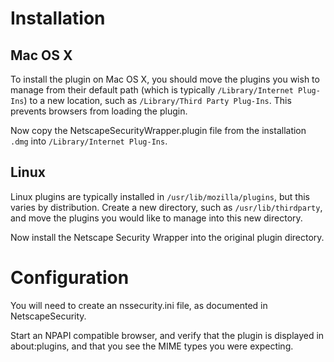# Installation #

## Mac OS X ##

To install the plugin on Mac OS X, you should move the plugins you wish to manage from their default path (which is typically `/Library/Internet Plug-Ins`) to a new location, such as `/Library/Third Party Plug-Ins`. This prevents browsers from loading the plugin.

Now copy the NetscapeSecurityWrapper.plugin file from the installation `.dmg` into `/Library/Internet Plug-Ins`.

## Linux ##

Linux plugins are typically installed in `/usr/lib/mozilla/plugins`, but this varies by distribution. Create a new directory, such as `/usr/lib/thirdparty`, and move the plugins you would like to manage into this new directory.

Now install the Netscape Security Wrapper into the original plugin directory.

# Configuration #

You will need to create an nssecurity.ini file, as documented in NetscapeSecurity.

Start an NPAPI compatible browser, and verify that the plugin is displayed in about:plugins, and that you see the MIME types you were expecting.